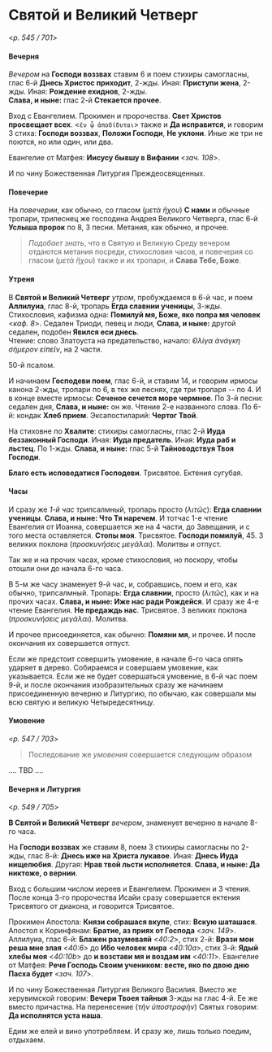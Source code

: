 
# Святой и Великий Четверг

<*p. 545 / 701*>

#### Вечерня

*Вечером* на **Господи воззвах** ставим 6 и поем стихиры самогласны, глас 6-й **Днесь Христос приходит**, 2-жды. 
Иная: **Приступи жена**, 2-жды. Иная: **Рождение ехиднов**, 2-жды.  
**Слава, и ныне:** глас 2-й **Стекается прочее**. 

Вход с Евангелием. Прокимен и пророчества. **Свет Христов просвещает всех**. <`ἐν ᾧ ἀποδίδυται`> 
также и **Да исправится**, и говорим 3 стиха: **Господи воззвах**, **Положи Господи**, **Не уклони**. 
Иные же три не поются, но или один, или два. 
 
Евангелие от Матфея: **Иисусу бывшу в Вифании** <*зач. 108*>. 

И по чину Божественная Литургия Преждеосвященных.

#### Повечерие

На *повечерии*, как обычно, со гласом (*μετὰ ἥχου*) **С нами** и обычные тропари, трипеснец же 
господина Андрея Великого Четверга, глас 6-й **Услыша пророк** по 8, 3 песни. 
Метания, как обычно, и прочее.    

> *Подобает знать*, что в Святую и Великую Среду вечером отдаются метания посреди, стихословия часов, 
> и повечерия со гласом (*μετὰ ἥχου*) также и их тропари, и **Слава Тебе, Боже**. 

#### Утреня

В **Святой и Великий Четверг** *утром*, пробуждаемся в 6-й час, и поем **Аллилуиа**, глас 8-й, 
тропарь **Егда славнии ученицы**, 3-жды. 
Стихословия, кафизма одна: **Помилуй мя, Боже, яко попра мя человек** <*каф. 8*>. 
Седален Триоди, певец и люди, **Слава, и ныне:** другой седален, подобен **Явился еси днесь**.  
Чтение: слово Златоуста на предательство, начало: *̓Ολίγα ἀνάγκη σήμερον εἰπεῖν*, на 2 части.  

50-й псалом. 

И начинаем **Господеви поем**, глас 6-й, и ставим 14, и говорим ирмосы канона 2-жды, тропари по 6, 
в тех же песнях, где три тропаря -- по 4. И в конце вместе ирмосы: **Сеченое сечется море чермное**. 
По 3-й песни: седален дня, **Слава, и ныне:** он же. Чтение 2-е названного слова. 
По 6-й: кондак **Хлеб прием**. 
Эксапостиларий: **Чертог Твой**. 

На стиховне по **Хвалите**: стихиры самогласны, глас 2-й **Иуда беззаконный Господи**. 
Иная: **Иуда предатель**. Иная: **Иуда раб и льстец**. По 1-жды. 
**Слава, и ныне:** глас 5-й **Тайноводствуя Твоя Господи**.

**Благо есть исповедатися Господеви**. Трисвятое. Ектения сугубая. 

#### Часы

И сразу же *1-й час* трипсалмный, тропарь просто (*λιτῶς*): **Егда славнии ученицы**. 
**Слава, и ныне: Что Тя наречем**. И тотчас 1-е чтение Евангелия от Иоанна, совершается же на 4 части, 
до Завещания, и с того места оставляется. **Стопы моя**. Трисвятое. **Господи помилуй**, 45. 
3 великих поклона (*προσκυνήσεις μεγάλαι*). Молитвы и отпуст. 

Так же и на прочих часах, кроме стихословия, но поскору, чтобы отошли они до начала 6-го часа. 

В 5-м же часу знаменует 9-й час, и, собравшись, поем и его, как обычно, трипсалмный. 
Тропарь: **Егда славнии**, просто (*λιτῶς*), как и на прочих часах. **Слава, и ныне: Иже нас ради Рождейся**. 
И сразу же 4-е чтение Евангелия. **Не предаждь нас**. Трисвятое. 3 великих поклона (*προσκυνήσεις μεγάλαι*). 
Молитва. 

И прочее присоединяется, как обычно: **Помяни мя**, и прочее. И после окончания их совершается отпуст. 

Если же предстоит совершить умовение, в начале 6-го часа опять ударяет в дерево. Собираемся и 
совершаем умовение, как указывается. Если же не будет совершаться умовение, в 6-й час поем 9-й, 
и после окончания изобразительных сразу же начинаем присоединенную вечерню и Литургию, по обычаю, 
как совершали мы всю святую и великую Четыредесятницу. 

#### Умовение 

<*p. 547 / 703*>

> Последование же *умовения* совершается следующим образом

.... TBD ....  

#### Вечерня и Литургия 

<*p. 549 / 705*>

**В Святой и Великий Четверг** *вечером*, знаменует вечерню в начале 8-го часа. 

На **Господи воззвах** же ставим 8, поем 3 стихиры самогласны по 2-жды, глас 8-й: 
**Днесь иже на Христа лукавое**. Иная: **Днесь Иуда нищелюбия**. Другая: **Нрав твой льсти исполняется**. 
**Слава, и ныне: Да никтоже, о вернии**. 

Вход с большим числом иереев и Евангелием. Прокимен и 3 чтения. 
После конца 3-го пророчества Исайи сразу совершается ектения Трисвятого от диакона, и говорится Трисвятое. 

Прокимен Апостола: **Князи собрашася вкупе**, стих: **Вскую шаташася**. 
Апостол к Коринфянам: **Братие, аз приях от Господа** <*зач. 149*>. 
Аллилуиа, глас 6-й: **Блажен разумеваяй** <*40:2*>, 
стих 2-й: **Врази мои реша мне злая** <*40:6*> до **И́бо человек мира** <*40:10a*>, 
стих 3-й: **Ядый хлебы моя** <*40:10b*> до **и возстави мя и воздам им** <*40:11*>. 
Евангелие от Матфея: **Рече Господь Своим учеником: весте, яко по двою дню Пасха будет** <*зач. 107*>. 

И по чину Божественная Литургия Великого Василия. 
Вместо же херувимской говорим: **Вечери Твоея тайныя** 3-жды на глас 4-й. Ее же вместо причастна. 
На перенесение (*τὴν ὑποστροφὴν*) Святых говорим: **Да исполнятся уста наша**. 

Едим же елей и вино употребляем. И сразу же, лишь только поедим, отдыхаем. 
